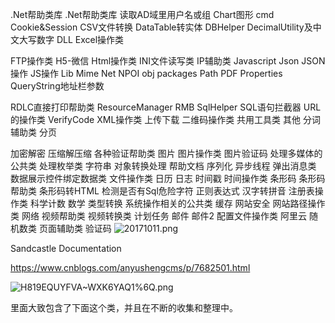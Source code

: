 .Net帮助类库
.Net帮助类库
读取AD域里用户名或组
Chart图形
cmd
Cookie&Session
CSV文件转换
DataTable转实体
DBHelper
DecimalUtility及中文大写数字
DLL
Excel操作类

FTP操作类
H5-微信
Html操作类
INI文件读写类
IP辅助类
Javascript
Json
JSON操作
JS操作
Lib
Mime
Net
NPOI
obj
packages
Path
PDF
Properties
QueryString地址栏参数

RDLC直接打印帮助类
ResourceManager
RMB
SqlHelper
SQL语句拦截器
URL的操作类
VerifyCode
XML操作类
上传下载
二维码操作类
共用工具类
其他
分词辅助类
分页

加密解密
压缩解压缩
各种验证帮助类
图片
图片操作类
图片验证码
处理多媒体的公共类
处理枚举类
字符串
对象转换处理
帮助文档
序列化
异步线程
弹出消息类
数据展示控件绑定数据类
文件操作类
日历
日志
时间戳
时间操作类
条形码
条形码帮助类
条形码转HTML
检测是否有Sql危险字符
正则表达式
汉字转拼音
注册表操作类
科学计数
数学
类型转换
系统操作相关的公共类
缓存
网站安全
网站路径操作类
网络
视频帮助类
视频转换类
计划任务
邮件
邮件2
配置文件操作类
阿里云
随机数类
页面辅助类
验证码
![20171011.png](http://upload-images.jianshu.io/upload_images/6855212-fd64cd5f294f1967.png?imageMogr2/auto-orient/strip%7CimageView2/2/w/1240)


Sandcastle Documentation

https://www.cnblogs.com/anyushengcms/p/7682501.html

![H819EQUYFVA~WXK6YAQ1%6Q.png](http://upload-images.jianshu.io/upload_images/6855212-6cf5a7a2a4a75c89.png?imageMogr2/auto-orient/strip%7CimageView2/2/w/1240)

里面大致包含了下面这个类，并且在不断的收集和整理中。


